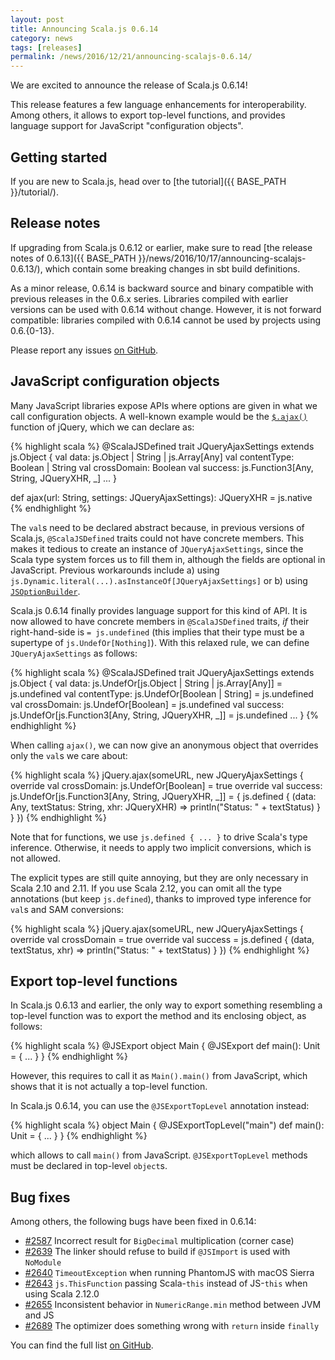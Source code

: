 ```yaml
---
layout: post
title: Announcing Scala.js 0.6.14
category: news
tags: [releases]
permalink: /news/2016/12/21/announcing-scalajs-0.6.14/
---
```



We are excited to announce the release of Scala.js 0.6.14!

This release features a few language enhancements for interoperability.
Among others, it allows to export top-level functions, and provides language support for JavaScript "configuration objects".

<!--more-->

## Getting started

If you are new to Scala.js, head over to
[the tutorial]({{ BASE_PATH }}/tutorial/).

## Release notes

If upgrading from Scala.js 0.6.12 or earlier, make sure to read [the release notes of 0.6.13]({{ BASE_PATH }}/news/2016/10/17/announcing-scalajs-0.6.13/), which contain some breaking changes in sbt build definitions.

As a minor release, 0.6.14 is backward source and binary compatible with previous releases in the 0.6.x series.
Libraries compiled with earlier versions can be used with 0.6.14 without change.
However, it is not forward compatible: libraries compiled with 0.6.14 cannot be used by projects using 0.6.{0-13}.

Please report any issues [on GitHub](https://github.com/scala-js/scala-js/issues).

## JavaScript configuration objects

Many JavaScript libraries expose APIs where options are given in what we call configuration objects.
A well-known example would be the [`$.ajax()`](http://api.jquery.com/jquery.ajax/) function of jQuery, which we can declare as:

{% highlight scala %}
@ScalaJSDefined
trait JQueryAjaxSettings extends js.Object {
  val data: js.Object | String | js.Array[Any]
  val contentType: Boolean | String
  val crossDomain: Boolean
  val success: js.Function3[Any, String, JQueryXHR, _]
  ...
}

def ajax(url: String, settings: JQueryAjaxSettings): JQueryXHR = js.native
{% endhighlight %}

The `val`s need to be declared abstract because, in previous versions of Scala.js, `@ScalaJSDefined` traits could not have concrete members.
This makes it tedious to create an instance of `JQueryAjaxSettings`, since the Scala type system forces us to fill them in, although the fields are optional in JavaScript.
Previous workarounds include a) using `js.Dynamic.literal(...).asInstanceOf[JQueryAjaxSettings]` or b) using [`JSOptionBuilder`](https://github.com/jducoeur/jsext#jsoptionbuilder).

Scala.js 0.6.14 finally provides language support for this kind of API.
It is now allowed to have concrete members in `@ScalaJSDefined` traits, *if* their right-hand-side is `= js.undefined` (this implies that their type must be a supertype of `js.UndefOr[Nothing]`).
With this relaxed rule, we can define `JQueryAjaxSettings` as follows:

{% highlight scala %}
@ScalaJSDefined
trait JQueryAjaxSettings extends js.Object {
  val data: js.UndefOr[js.Object | String | js.Array[Any]] = js.undefined
  val contentType: js.UndefOr[Boolean | String] = js.undefined
  val crossDomain: js.UndefOr[Boolean] = js.undefined
  val success: js.UndefOr[js.Function3[Any, String, JQueryXHR, _]] = js.undefined
  ...
}
{% endhighlight %}

When calling `ajax()`, we can now give an anonymous object that overrides only the `val`s we care about:

{% highlight scala %}
jQuery.ajax(someURL, new JQueryAjaxSettings {
  override val crossDomain: js.UndefOr[Boolean] = true
  override val success: js.UndefOr[js.Function3[Any, String, JQueryXHR, _]] = {
    js.defined { (data: Any, textStatus: String, xhr: JQueryXHR) =>
      println("Status: " + textStatus)
    }
  }
})
{% endhighlight %}

Note that for functions, we use `js.defined { ... }` to drive Scala's type inference.
Otherwise, it needs to apply two implicit conversions, which is not allowed.

The explicit types are still quite annoying, but they are only necessary in Scala 2.10 and 2.11.
If you use Scala 2.12, you can omit all the type annotations (but keep `js.defined`), thanks to improved type inference for `val`s and SAM conversions:

{% highlight scala %}
jQuery.ajax(someURL, new JQueryAjaxSettings {
  override val crossDomain = true
  override val success = js.defined { (data, textStatus, xhr) =>
    println("Status: " + textStatus)
  }
})
{% endhighlight %}

## Export top-level functions

In Scala.js 0.6.13 and earlier, the only way to export something resembling a top-level function was to export the method and its enclosing object, as follows:

{% highlight scala %}
@JSExport
object Main {
  @JSExport
  def main(): Unit = { ... }
}
{% endhighlight %}

However, this requires to call it as `Main().main()` from JavaScript, which shows that it is not actually a top-level function.

In Scala.js 0.6.14, you can use the `@JSExportTopLevel` annotation instead:

{% highlight scala %}
object Main {
  @JSExportTopLevel("main")
  def main(): Unit = { ... }
}
{% endhighlight %}

which allows to call `main()` from JavaScript.
`@JSExportTopLevel` methods must be declared in top-level `object`s.

## Bug fixes

Among others, the following bugs have been fixed in 0.6.14:

* [#2587](https://github.com/scala-js/scala-js/issues/2587) Incorrect result for `BigDecimal` multiplication (corner case)
* [#2639](https://github.com/scala-js/scala-js/issues/2639) The linker should refuse to build if `@JSImport` is used with `NoModule`
* [#2640](https://github.com/scala-js/scala-js/issues/2640) `TimeoutException` when running PhantomJS with macOS Sierra
* [#2643](https://github.com/scala-js/scala-js/issues/2643) `js.ThisFunction` passing Scala-`this` instead of JS-`this` when using Scala 2.12.0
* [#2655](https://github.com/scala-js/scala-js/issues/2655) Inconsistent behavior in `NumericRange.min` method between JVM and JS
* [#2689](https://github.com/scala-js/scala-js/issues/2689) The optimizer does something wrong with `return` inside `finally`

You can find the full list [on GitHub](https://github.com/scala-js/scala-js/issues?q=is%3Aissue+milestone%3Av0.6.14+is%3Aclosed).
